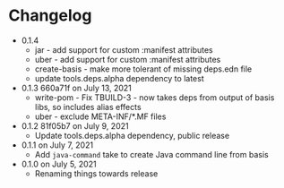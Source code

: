 Changelog
===========

* 0.1.4
  * jar - add support for custom :manifest attributes
  * uber - add support for custom :manifest attributes
  * create-basis - make more tolerant of missing deps.edn file
  * update tools.deps.alpha dependency to latest
* 0.1.3 660a71f on July 13, 2021
  * write-pom - Fix TBUILD-3 - now takes deps from output of basis libs, so includes alias effects
  * uber - exclude META-INF/\*.MF files
* 0.1.2 81f05b7 on July 9, 2021
  * Update tools.deps.alpha dependency, public release
* 0.1.1 on July 7, 2021
  * Add `java-command` take to create Java command line from basis
* 0.1.0 on July 5, 2021
  * Renaming things towards release
